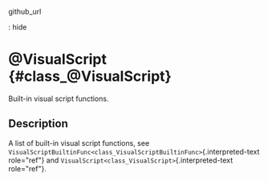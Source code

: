 github\_url

:   hide

\@VisualScript {#class_@VisualScript}
==============

Built-in visual script functions.

Description
-----------

A list of built-in visual script functions, see
`VisualScriptBuiltinFunc<class_VisualScriptBuiltinFunc>`{.interpreted-text
role="ref"} and `VisualScript<class_VisualScript>`{.interpreted-text
role="ref"}.
